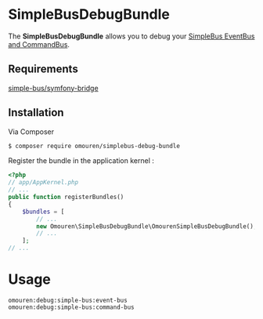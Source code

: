 # SimpleBusDebugBundle

The **SimpleBusDebugBundle** allows you to debug your [SimpleBus EventBus and CommandBus](https://github.com/SimpleBus/SimpleBus).

## Requirements
[simple-bus/symfony-bridge](https://github.com/SimpleBus/SymfonyBridge)

## Installation

Via Composer

``` bash
$ composer require omouren/simplebus-debug-bundle
```

Register the bundle in the application kernel :

```php
<?php
// app/AppKernel.php
// ...
public function registerBundles()
{
    $bundles = [
        // ...
        new Omouren\SimpleBusDebugBundle\OmourenSimpleBusDebugBundle(),
        // ...
    ];
// ...
```

Usage
=====

```
omouren:debug:simple-bus:event-bus
omouren:debug:simple-bus:command-bus
```